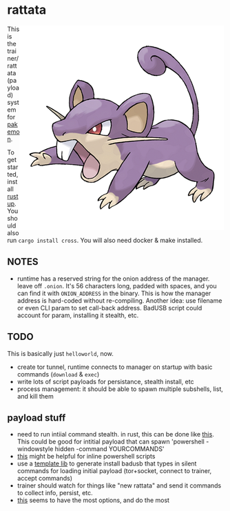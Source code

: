 # rattata

<img src="logo.png" alt="rattata" align="right" />

This is the trainer/rattata (payload) system for [pakemon](https://github.com/notnullgames/pakemon).

To get started, install [rustup](https://rustup.rs/). You should also run `cargo install cross`. You will also need docker & make installed.


## NOTES

- runtime has a reserved string for the onion address of the manager. leave off `.onion`. It's 56 characters long, padded with spaces, and you can find it with `ONION_ADDRESS` in the binary. This is how the manager address is hard-coded without re-compiling. Another idea: use filename or even CLI param to set call-back address. BadUSB script could account for param, installing it stealth, etc.

## TODO

This is basically just `helloworld`, now.

- create tor tunnel, runtime connects to manager on startup with basic commands (`download` & `exec`)
- write lots of script payloads for persistance, stealth install, etc
- process management: it should be able to spawn multiple subshells, list, and kill them


## payload stuff

- need to run intiial command stealth. in rust, this can be done like [this](https://stackoverflow.com/questions/29763647/how-to-make-a-program-that-does-not-display-the-console-window). This could be good for intitial payload that can spawn 'powershell -windowstyle hidden -command YOURCOMMANDS'
- [this](https://docs.rs/powershell_script/0.1.5/powershell_script/) might be helpful for inline powershell scripts
- use a [template lib](https://blog.logrocket.com/top-3-templating-libraries-for-rust/) to generate install badusb that types in silent commands for loading initial payload (tor+socket, connect to trainer, accept commands)
- trainer should watch for things like "new rattata" and send it commands to collect info, persist, etc.
- [this](https://github.com/arrase/Raspiducky) seems to have the most options, and do the most